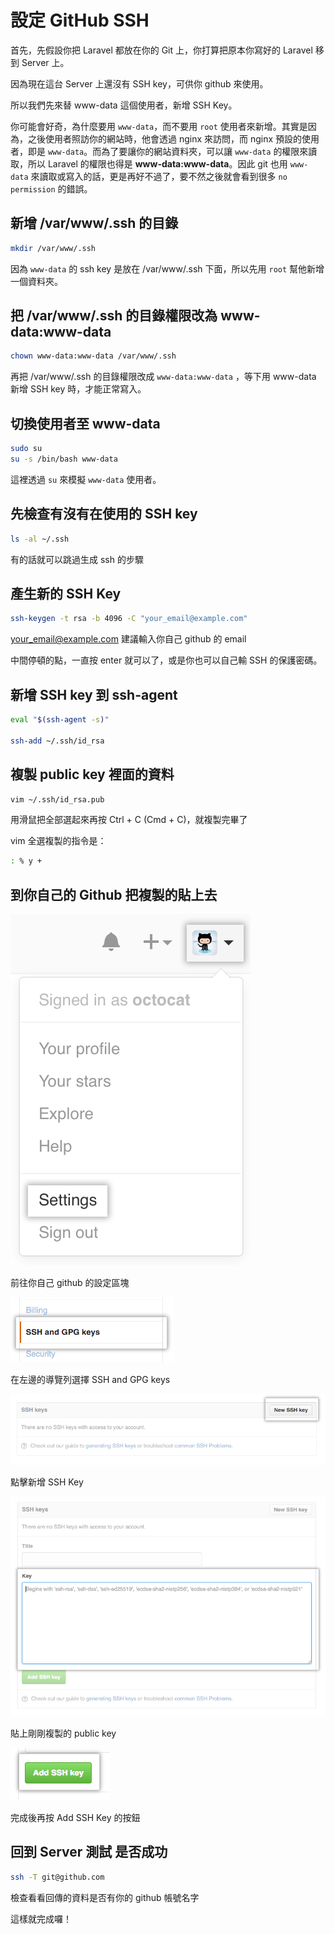 # 設定 GitHub SSH

首先，先假設你把 Laravel 都放在你的 Git 上，你打算把原本你寫好的 Laravel 移到 Server 上。

因為現在這台 Server 上還沒有 SSH key，可供你 github 來使用。

所以我們先來替 www-data 這個使用者，新增 SSH Key。

你可能會好奇，為什麼要用 ```www-data```，而不要用 ```root``` 使用者來新增。其實是因為，之後使用者照訪你的網站時，他會透過 nginx 來訪問，而 nginx 預設的使用者，即是 ```www-data```。而為了要讓你的網站資料夾，可以讓 ```www-data``` 的權限來讀取，所以 Laravel 的權限也得是 **www-data:www-data**。因此 git 也用 ```www-data``` 來讀取或寫入的話，更是再好不過了，要不然之後就會看到很多 ```no permission``` 的錯誤。

## 新增 /var/www/.ssh 的目錄


~~~bash
mkdir /var/www/.ssh
~~~
	
因為 ```www-data``` 的 ssh key 是放在 /var/www/.ssh 下面，所以先用 ```root``` 幫他新增一個資料夾。	
	
## 把 /var/www/.ssh 的目錄權限改為 www-data:www-data

~~~bash
chown www-data:www-data /var/www/.ssh
~~~	

再把 /var/www/.ssh 的目錄權限改成 ```www-data:www-data``` ，等下用 www-data  新增 SSH key 時，才能正常寫入。

## 切換使用者至 www-data

~~~bash
sudo su
su -s /bin/bash www-data
~~~
	
這裡透過 ```su``` 來模擬 ```www-data``` 使用者。	
## 先檢查有沒有在使用的 SSH key

~~~bash
ls -al ~/.ssh
~~~

有的話就可以跳過生成 ssh 的步驟

## 產生新的 SSH Key

~~~bash
ssh-keygen -t rsa -b 4096 -C "your_email@example.com"
~~~

your_email@example.com 建議輸入你自己 github 的 email

中間停頓的點，一直按 enter 就可以了，或是你也可以自己輸 SSH 的保護密碼。

## 新增 SSH key 到 ssh-agent

~~~bash
eval "$(ssh-agent -s)"
	
ssh-add ~/.ssh/id_rsa
~~~

## 複製 public key 裡面的資料

~~~bash
vim ~/.ssh/id_rsa.pub
~~~

用滑鼠把全部選起來再按 Ctrl + C (Cmd + C)，就複製完畢了

vim 全選複製的指令是：

~~~bash
: % y +	
~~~

## 到你自己的 Github 把複製的貼上去

![前往帳戶的設定](image/01.png)

前往你自己 github 的設定區塊

![選SSH and GPG keys](image/02.png)

在左邊的導覽列選擇 SSH and GPG keys

![新增ssh key](image/03.png)

點擊新增 SSH Key

![貼上剛剛複製的public key](image/04.png)

貼上剛剛複製的 public key

![完成後再按Add SSH Key](image/05.png)

完成後再按 Add SSH Key 的按鈕

## 回到 Server 測試 是否成功

~~~bash
ssh -T git@github.com
~~~

檢查看看回傳的資料是否有你的 github 帳號名字


這樣就完成囉！	








